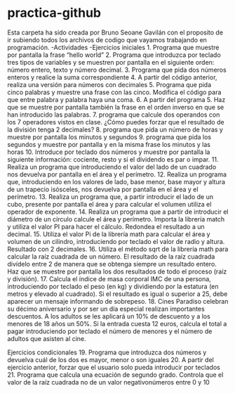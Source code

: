 # practica-github
Esta carpeta ha sido creada por Bruno Seoane Gavilán con el proposito de ir subiendo todos los archivos de codigo que vayamos trabajando en programación.
-Actividades
    -Ejercicios iniciales
        1. Programa que muestre por pantalla la frase “hello world”
        2. Programa que introduzca por teclado tres tipos de variables y se muestren por pantalla en el siguiente orden: número entero, texto y número decimal.
        3. Programa que pida dos números enteros y realice la suma correspondiente
        4. A partir del código anterior, realiza una versión para números con decimales
        5. Programa que pida cinco palabras y muestre una frase con las cinco. Modifica el código 
        para que entre palabra y palabra haya una coma.
        6. A partir del programa 5. Haz que se muestre por pantalla también la frase en el orden 
        inverso en que se han introducido las palabras.
        7. programa que calcule dos operandos con los 7 operadores vistos en clase. ¿Cómo puedes 
        forzar que el resultado de la división tenga 2 decimales?
        8. programa que pida un número de horas y muestre por pantalla los minutos y segundos
        9. programa que pida los segundos y muestre por pantalla y en la misma frase los minutos 
        y las horas
        10. Introduce por teclado dos números y muestre por pantalla la siguiente información: 
        cociente, resto y si el dividendo es par o impar.
        11. Realiza un programa que introduciendo el valor del lado de un cuadrado nos devuelva 
        por pantalla en el área y el perímetro.
        12. Realiza un programa que, introduciendo en los valores de lado, base menor, base mayor 
        y altura de un trapecio isósceles, nos devuelva por pantalla en el área y el perímetro.
        13. Realiza un programa que, a partir introducir el lado de un cubo, presente por pantalla el 
        área y para calcular el volumen utiliza el operador de exponente.
        14. Realiza un programa que a partir de introducir el diámetro de un círculo calcule el área 
        y perímetro. Importa la librería match y utiliza el valor PI para hacer el cálculo. Redondea el 
        resultado a un decimal.
        15. Utiliza el valor Pi de la librería math para calcular el área y volumen de un cilindro, 
        introduciendo por teclado el valor de radio y altura. Resultado con 2 decimales.
        16. Utiliza el método sqrt de la librería math para calcular la raíz cuadrada de un número. El 
        resultado de la raíz cuadrada divídelo entre 2 de manera que se obtenga siempre un 
        resultado entero. Haz que se muestre por pantalla los dos resultados de todo el proceso
        (raíz y división).
        17. Calcula el índice de masa corporal IMC de una persona, introduciendo por teclado el 
        peso (en kg) y dividiendo por la estatura (en metros y elevado al cuadrado). Si el resultado 
        es igual o superior a 25, debe aparecer un mensaje informando de sobrepeso.
        18. Cines Paradiso celebran su décimo aniversario y por ser un día especial realizan 
        importantes descuentos. A los adultos se les aplicará un 10% de descuento y a los menores 
        de 18 años un 50%. Si la entrada cuesta 12 euros, calcula el total a pagar introduciendo por 
        teclado el número de menores y el número de adultos que asisten al cine.

Ejercicios condicionales
    19. Programa que introduzca dos números y devuelva cuál de los dos es mayor, menor o son 
    iguales
    20. A partir del ejercicio anterior, forzar que el usuario solo pueda introducir por teclados 
    21. Programa que calcula una ecuación de segundo grado. Controla que el valor de la raíz 
    cuadrada no de un valor negativonúmeros entre 0 y 10



